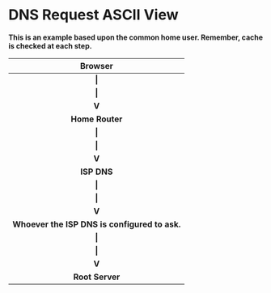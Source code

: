 # **DNS Request ASCII View**

**This is an example based upon the common home user. Remember, cache is checked at each step.**

| **Browser** |
| :---: |
| **\|** |
| **\|** |
| **V** |
| **Home Router** |
| **\|** |
| **\|** |
| **V** |
| **ISP DNS** |
| **\|** |
| **\|** |
| **V** |
| **Whoever the ISP DNS is configured to ask.** |
| **\|** |
| **\|** |
| **V** |
| **Root Server** |



